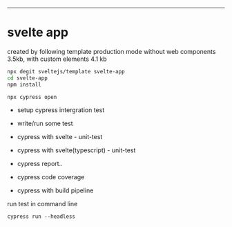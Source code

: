 ---

# svelte app

created by following template
production mode without web components 3.5kb, with custom elements 4.1 kb

```bash
npx degit sveltejs/template svelte-app
cd svelte-app
npm install
```

```
npx cypress open
```

+ setup cypress intergration test
+ write/run some test
+ cypress with svelte - unit-test

+ cypress with svelte(typescript) - unit-test
+ cypress report..
+ cypress code coverage
+ cypress with build pipeline


run test in command line
```
cypress run --headless
```
